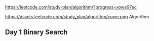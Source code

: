 https://leetcode.com/study-plan/algorithm/?progress=xows97ec

https://assets.leetcode.com/study_plan/algorithm/cover.png Algorithm

## Day 1 Binary Search
